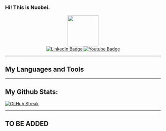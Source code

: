 ### Hi! This is Nuobei. 

<div id="header" align="center">
  <img src="https://media.giphy.com/media/v1.Y2lkPTc5MGI3NjExdDUwdGVxN3Q5ZWwxamkyM3ZtbDI5NWhrNHR5NjRmd2c4YXkycDZ3MSZlcD12MV9pbnRlcm5hbF9naWZfYnlfaWQmY3Q9Zw/xT9C25UNTwfZuk85WP/giphy-downsized.gif" width="100"/>
  
  <div id="badges">
    <a href="https://www.linkedin.com/in/nuobeizhang/">
      <img src="https://img.shields.io/badge/LinkedIn-blue?style=for-the-badge&logo=linkedin&logoColor=white" alt="LinkedIn Badge"/>
    </a>
    <a href="https://www.youtube.com/channel/UCcbGEHAwD_dyq-CrbbuiQ_g">
      <img src="https://img.shields.io/badge/YouTube-red?style=for-the-badge&logo=youtube&logoColor=white" alt="Youtube Badge"/>
    </a>
  </div>
</div>

----
## My Languages and Tools

----
## My Github Stats:
[![GitHub Streak](http://github-readme-streak-stats.herokuapp.com?user=nuobeiz&theme=dark&background=000000)](https://git.io/streak-stats)

----
## TO BE ADDED 


